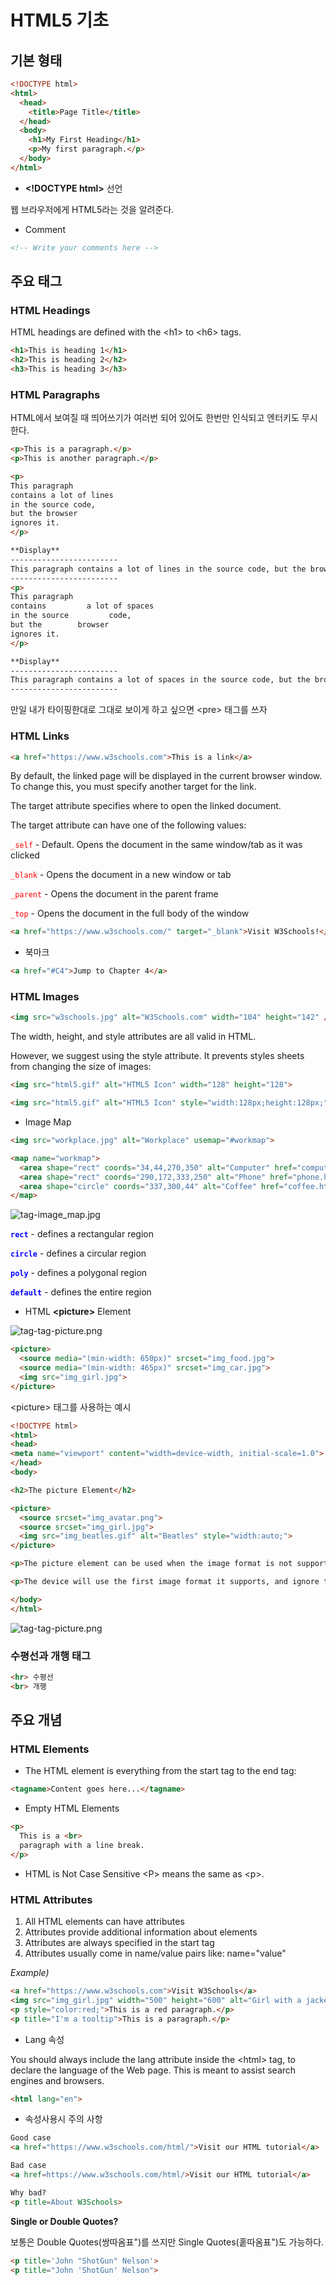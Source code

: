 # HTML5 기초

## 기본 형태

```html
<!DOCTYPE html>
<html>
  <head>
    <title>Page Title</title>
  </head>
  <body>
    <h1>My First Heading</h1>
    <p>My first paragraph.</p>
  </body>
</html>
```

- **\<!DOCTYPE html>** 선언

웹 브라우저에게 HTML5라는 것을 알려준다.

- Comment
```html
<!-- Write your comments here -->
```

## 주요 태그

### HTML Headings

HTML headings are defined with the \<h1> to \<h6> tags.
```html
<h1>This is heading 1</h1>
<h2>This is heading 2</h2>
<h3>This is heading 3</h3>
```

### HTML Paragraphs
HTML에서 보여질 때 띄어쓰기가 여러번 되어 있어도 한번만 인식되고 엔터키도 무시한다.

```html
<p>This is a paragraph.</p>
<p>This is another paragraph.</p>
```
```html
<p>
This paragraph
contains a lot of lines
in the source code,
but the browser
ignores it.
</p>

**Display**
------------------------
This paragraph contains a lot of lines in the source code, but the browser ignores it.
------------------------
<p>
This paragraph
contains         a lot of spaces
in the source         code,
but the        browser
ignores it.
</p>

**Display**
------------------------
This paragraph contains a lot of spaces in the source code, but the browser ignores it.
------------------------
```
만일 내가 타이핑한대로 그대로 보이게 하고 싶으면 \<pre> 태그를 쓰자

### HTML Links
```html
<a href="https://www.w3schools.com">This is a link</a>
```
By default, the linked page will be displayed in the current browser window. To change this, you must specify another target for the link.

The target attribute specifies where to open the linked document.

The target attribute can have one of the following values:

<span style="color:red">`_self`</span> - Default. Opens the document in the same window/tab as it was clicked

<span style="color:red">`_blank`</span> - Opens the document in a new window or tab

<span style="color:red">`_parent`</span> - Opens the document in the parent frame

<span style="color:red">`_top`</span> - Opens the document in the full body of the window

```html
<a href="https://www.w3schools.com/" target="_blank">Visit W3Schools!</a>
```

 - 북마크
```html
<a href="#C4">Jump to Chapter 4</a>
```

### HTML Images

```html
<img src="w3schools.jpg" alt="W3Schools.com" width="104" height="142" />
```
The width, height, and style attributes are all valid in HTML.

However, we suggest using the style attribute. It prevents styles sheets from changing the size of images:
```html
<img src="html5.gif" alt="HTML5 Icon" width="128" height="128">

<img src="html5.gif" alt="HTML5 Icon" style="width:128px;height:128px;">
```

 - Image Map
```html
<img src="workplace.jpg" alt="Workplace" usemap="#workmap">

<map name="workmap">
  <area shape="rect" coords="34,44,270,350" alt="Computer" href="computer.htm">
  <area shape="rect" coords="290,172,333,250" alt="Phone" href="phone.htm">
  <area shape="circle" coords="337,300,44" alt="Coffee" href="coffee.htm">
</map>
```

![tag-image_map.jpg](../../_Resource/tag-image_map.jpg)

<span style="color:blue">**`rect`**</span> - defines a rectangular region

<span style="color:blue">**`circle`**</span> - defines a circular region

<span style="color:blue">**`poly`**</span> - defines a polygonal region

<span style="color:blue">**`default`**</span> - defines the entire region

 - HTML **\<picture>** Element

![tag-tag-picture.png](../../_Resource/tag-picture.png)
```html
<picture>
  <source media="(min-width: 650px)" srcset="img_food.jpg">
  <source media="(min-width: 465px)" srcset="img_car.jpg">
  <img src="img_girl.jpg">
</picture>

```
\<picture> 태그를 사용하는 예시
```html
<!DOCTYPE html>
<html>
<head>
<meta name="viewport" content="width=device-width, initial-scale=1.0">
</head>
<body>

<h2>The picture Element</h2>

<picture>
  <source srcset="img_avatar.png">
  <source srcset="img_girl.jpg">
  <img src="img_beatles.gif" alt="Beatles" style="width:auto;">
</picture>

<p>The picture element can be used when the image format is not supported by all devices.</p>

<p>The device will use the first image format it supports, and ignore the rest of the images.</p>

</body>
</html>
```
![tag-tag-picture.png](../../_Resource/tag-picture2.png)


### 수평선과 개행 태그
```html
<hr> 수평선
<br> 개행
```

## 주요 개념

### HTML Elements

- The HTML element is everything from the start tag to the end tag:

```html
<tagname>Content goes here...</tagname>
```

- Empty HTML Elements

```html
<p>
  This is a <br>
  paragraph with a line break.
</p>
```

- HTML is Not Case Sensitive
  \<P> means the same as \<p>.

### HTML Attributes

1. All HTML elements can have attributes
1. Attributes provide additional information about elements
1. Attributes are always specified in the start tag
1. Attributes usually come in name/value pairs like: name="value"

_Example)_

```html
<a href="https://www.w3schools.com">Visit W3Schools</a>
<img src="img_girl.jpg" width="500" height="600" alt="Girl with a jacket" />
<p style="color:red;">This is a red paragraph.</p>
<p title="I'm a tooltip">This is a paragraph.</p>
```

- Lang 속성

You should always include the lang attribute inside the \<html> tag, to declare the language of the Web page. This is meant to assist search engines and browsers.

```html
<html lang="en">
```

 - 속성사용시 주의 사항

```html
Good case
<a href="https://www.w3schools.com/html/">Visit our HTML tutorial</a>

Bad case
<a href=https://www.w3schools.com/html/>Visit our HTML tutorial</a>

Why bad?
<p title=About W3Schools>
```

**Single or Double Quotes?**

보통은 Double Quotes(쌍따옴표")를 쓰지만 Single Quotes(홑따옴표")도 가능하다.
```html
<p title='John "ShotGun" Nelson'>
<p title="John 'ShotGun' Nelson">
```